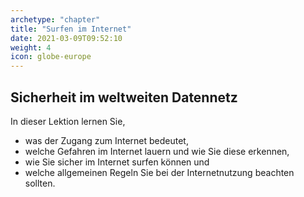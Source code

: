 ```yaml
---
archetype: "chapter"
title: "Surfen im Internet"
date: 2021-03-09T09:52:10
weight: 4 
icon: globe-europe
---
```


## Sicherheit im weltweiten Datennetz

In dieser Lektion lernen Sie,

- was der Zugang zum Internet bedeutet,
- welche Gefahren im Internet lauern und wie Sie diese erkennen,
- wie Sie sicher im Internet surfen können und
- welche allgemeinen Regeln Sie bei der Internetnutzung beachten sollten.

